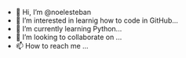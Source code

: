 - 👋 Hi, I’m @noelesteban
- 👀 I’m interested in learnig how to code in GitHub...
- 🌱 I’m currently learning Python...
- 💞️ I’m looking to collaborate on ...
- 📫 How to reach me ...

<!---
noelesteban/noelesteban is a ✨ special ✨ repository because its `README.md` (this file) appears on your GitHub profile.
You can click the Preview link to take a look at your changes.
--->
